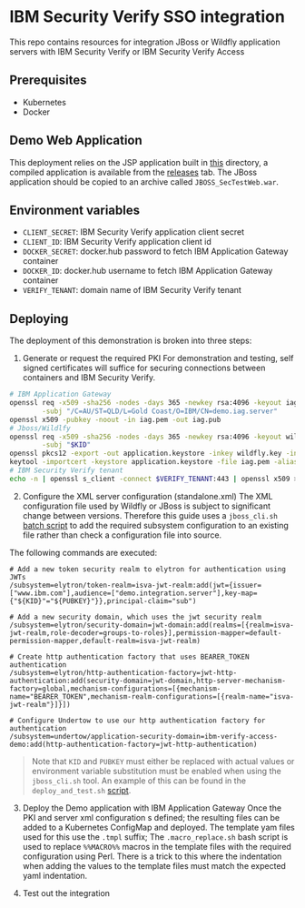 # IBM Security Verify SSO integration
This repo contains resources for integration JBoss or Wildfly application servers with IBM Security Verify or IBM 
Security Verify Access


## Prerequisites
* Kubernetes
* Docker


## Demo Web Application
This deployment relies on the JSP application built in [this](../demo_app) directory, a compiled application is available 
from the [releases](https://github.com/IBM-Security/ibm-security-integrations/releases) tab. The JBoss application should 
be copied to an archive called `JBOSS_SecTestWeb.war`.


## Environment variables
- `CLIENT_SECRET`: IBM Security Verify application client secret
- `CLIENT_ID`: IBM Security Verify application client id
- `DOCKER_SECRET`: docker.hub password to fetch IBM Application Gateway container
- `DOCKER_ID`: docker.hub username to fetch IBM Application Gateway container
- `VERIFY_TENANT`: domain name of IBM Security Verify tenant


## Deploying
The deployment of this demonstration is broken into three steps:
1. Generate or request the required PKI
For demonstration and testing, self signed certificates will suffice for securing connections between containers and IBM 
Security Verify.

```BASH
# IBM Application Gateway
openssl req -x509 -sha256 -nodes -days 365 -newkey rsa:4096 -keyout iag.key -out iag.pem \
        -subj "/C=AU/ST=QLD/L=Gold Coast/O=IBM/CN=demo.iag.server"
openssl x509 -pubkey -noout -in iag.pem -out iag.pub
# Jboss/Wildlfy
openssl req -x509 -sha256 -nodes -days 365 -newkey rsa:4096 -keyout wildfly.key -out wildfly.pem \
        -subj "$KID"
openssl pkcs12 -export -out application.keystore -inkey wildfly.key -in wildfly.pem -passout pass:demokeystore -name server
keytool -importcert -keystore application.keystore -file iag.pem -alias isvajwt -storepass demokeystore -noprompt
# IBM Security Verify tenant
echo -n | openssl s_client -connect $VERIFY_TENANT:443 | openssl x509 > verify_ca.pem
```


2. Configure the XML server configuration (standalone.xml)
The XML configuration file used by Wildfly or JBoss is subject to significant change between versions. Therefore this 
guide uses a `jboss_cli.sh` [batch script](elytron.cli) to add the required subsystem configuration to an existing file rather than 
check a configuration file into source.


The following commands are executed:
```
# Add a new token security realm to elytron for authentication using JWTs
/subsystem=elytron/token-realm=isva-jwt-realm:add(jwt={issuer=["www.ibm.com"],audience=["demo.integration.server"],key-map={"${KID}"="${PUBKEY}"}},principal-claim="sub")

# Add a new security domain, which uses the jwt security realm
/subsystem=elytron/security-domain=jwt-domain:add(realms=[{realm=isva-jwt-realm,role-decoder=groups-to-roles}],permission-mapper=default-permission-mapper,default-realm=isva-jwt-realm)

# Create http authentication factory that uses BEARER_TOKEN authentication
/subsystem=elytron/http-authentication-factory=jwt-http-authentication:add(security-domain=jwt-domain,http-server-mechanism-factory=global,mechanism-configurations=[{mechanism-name="BEARER_TOKEN",mechanism-realm-configurations=[{realm-name="isva-jwt-realm"}]}])

# Configure Undertow to use our http authentication factory for authentication
/subsystem=undertow/application-security-domain=ibm-verify-access-demo:add(http-authentication-factory=jwt-http-authentication)
```
> Note that `KID` and `PUBKEY` must either be replaced with actual values or environment variable substitution must be 
enabled when using the `jboss_cli.sh` tool. An example of this can be found in the `deploy_and_test.sh` [script](deploy_and_test.sh).


3. Deploy the Demo application with IBM Application Gateway
Once the PKI and server xml configuration s defined; the resulting files can be added to a Kubernetes ConfigMap and 
deployed. The template yam files used for this use the `.tmpl` suffix; The `.macro_replace.sh` bash script is used to 
replace `%%MACRO%%` macros in the template files with the required configuration using Perl. There is a trick to this 
where the indentation when adding the values to the template files must match the expected yaml indentation.


4. Test out the integration
